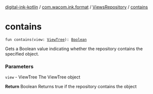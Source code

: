 [digital-ink-kotlin](../../index.md) / [com.wacom.ink.format](../index.md) / [ViewsRepository](index.md) / [contains](./contains.md)

# contains

`fun contains(view: `[`ViewTree`](../../com.wacom.ink.format.tree/-view-tree/index.md)`): `[`Boolean`](https://kotlinlang.org/api/latest/jvm/stdlib/kotlin/-boolean/index.html)

Gets a Boolean value indicating whether the repository contains the specified object.

### Parameters

`view` - ViewTree The ViewTree object

**Return**
Boolean Returns true if the repository contains the object

